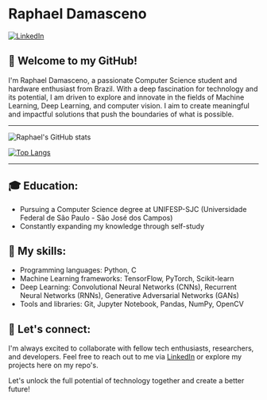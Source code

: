 
# Raphael Damasceno

[![LinkedIn](https://img.shields.io/badge/LinkedIn-Raphael%20Damasceno-blue)](https://www.linkedin.com/in/raphaeldamascenomoraes/)

## 👋 Welcome to my GitHub!

I'm Raphael Damasceno, a passionate Computer Science student and hardware enthusiast from Brazil. With a deep fascination for technology and its potential, I am driven to explore and innovate in the fields of Machine Learning, Deep Learning, and computer vision. I aim to create meaningful and impactful solutions that push the boundaries of what is possible.

---

![Raphael's GitHub stats](https://github-readme-stats.vercel.app/api?username=mdrapha&show_icons=true&theme=radical)

[![Top Langs](https://github-readme-stats.vercel.app/api/top-langs/?username=mdrapha&layout=compact)](https://github.com/mdrapha/github-readme-stats)

---

## 🎓 Education:

- Pursuing a Computer Science degree at UNIFESP-SJC (Universidade Federal de São Paulo - São José dos Campos)
- Constantly expanding my knowledge through self-study

## 🚀 My skills:

- Programming languages: Python, C
- Machine Learning frameworks: TensorFlow, PyTorch, Scikit-learn
- Deep Learning: Convolutional Neural Networks (CNNs), Recurrent Neural Networks (RNNs), Generative Adversarial Networks (GANs)
- Tools and libraries: Git, Jupyter Notebook, Pandas, NumPy, OpenCV

## 🤝 Let's connect:

I'm always excited to collaborate with fellow tech enthusiasts, researchers, and developers. Feel free to reach out to me via [LinkedIn](https://www.linkedin.com/in/raphaeldamascenomoraes/) or explore my projects here on my repo's.

Let's unlock the full potential of technology together and create a better future!


